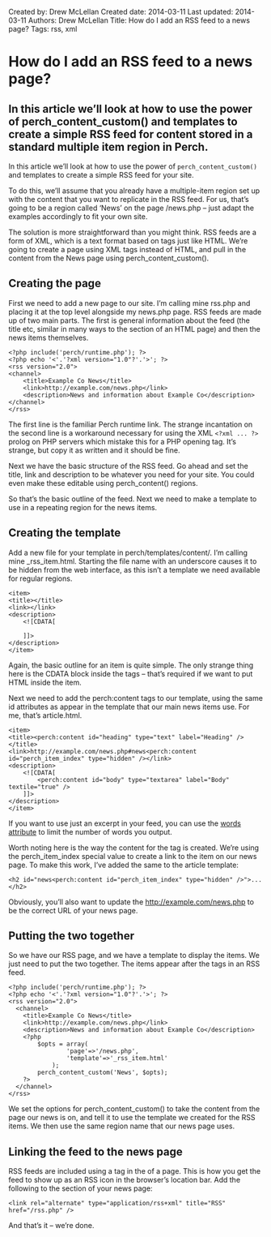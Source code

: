 Created by: Drew McLellan
Created date: 2014-03-11
Last updated: 2014-03-11
Authors: Drew McLellan
Title: How do I add an RSS feed to a news page?
Tags: rss, xml

# How do I add an RSS feed to a news page?

## In this article we’ll look at how to use the power of perch_content_custom() and templates to create a simple RSS feed for content stored in a standard multiple item region in Perch.

In this article we’ll look at how to use the power of `perch_content_custom()` and templates to create a simple RSS feed for your site.

To do this, we’ll assume that you already have a multiple-item region set up with the content that you want to replicate in the RSS feed. For us, that’s going to be a region called ‘News’ on the page /news.php – just adapt the examples accordingly to fit your own site.

The solution is more straightforward than you might think. RSS feeds are a form of XML, which is a text format based on tags just like HTML. We’re going to create a page using XML tags instead of HTML, and pull in the content from the News page using perch_content_custom().

## Creating the page

First we need to add a new page to our site. I’m calling mine rss.php and placing it at the top level alongside my news.php page. RSS feeds are made up of two main parts. The first is general information about the feed (the title etc, similar in many ways to the <head> section of an HTML page) and then the news items themselves.

    <?php include('perch/runtime.php'); ?>
    <?php echo '<'.'?xml version="1.0"?'.'>'; ?>
    <rss version="2.0">
    <channel>
        <title>Example Co News</title>
        <link>http://example.com/news.php</link>
        <description>News and information about Example Co</description>
    </channel>
    </rss>

The first line is the familiar Perch runtime link. The strange incantation on the second line is a workaround necessary for using the XML `<?xml ... ?>` prolog on PHP servers which mistake this for a PHP opening tag. It’s strange, but copy it as written and it should be fine.

Next we have the basic structure of the RSS feed. Go ahead and set the title, link and description to be whatever you need for your site. You could even make these editable using perch_content() regions.

So that’s the basic outline of the feed. Next we need to make a template to use in a repeating region for the news items.

## Creating the template

Add a new file for your template in perch/templates/content/. I’m calling mine _rss_item.html. Starting the file name with an underscore causes it to be hidden from the web interface, as this isn’t a template we need available for regular regions.

    <item>
    <title></title>
    <link></link>
    <description>
        <![CDATA[
        
        ]]>
    </description>
    </item>

Again, the basic outline for an item is quite simple. The only strange thing here is the CDATA block inside the <description> tags – that’s required if we want to put HTML inside the item.

Next we need to add the perch:content tags to our template, using the same id attributes as appear in the template that our main news items use. For me, that’s article.html.

    <item>
    <title><perch:content id="heading" type="text" label="Heading" /></title>
    <link>http://example.com/news.php#news<perch:content id="perch_item_index" type="hidden" /></link>
    <description>
        <![CDATA[
            <perch:content id="body" type="textarea" label="Body" textile="true" />
        ]]>
    </description>
    </item>

If you want to use just an excerpt in your feed, you can use the [words attribute](http://docs.grabaperch.com/docs/templates/attributes/words/) to limit the number of words you output.

Worth noting here is the way the content for the <link> tag is created. We’re using the perch_item_index special value to create a link to the item on our news page. To make this work, I’ve added the same to the article template:

    <h2 id="news<perch:content id="perch_item_index" type="hidden" />">...</h2>

Obviously, you’ll also want to update the http://example.com/news.php to be the correct URL of your news page.

## Putting the two together

So we have our RSS page, and we have a template to display the items. We just need to put the two together. The items appear after the <description> tags in an RSS feed.

    <?php include('perch/runtime.php'); ?>
    <?php echo '<'.'?xml version="1.0"?'.'>'; ?>
    <rss version="2.0">
      <channel>
        <title>Example Co News</title>
        <link>http://example.com/news.php</link>
        <description>News and information about Example Co</description>
        <?php
            $opts = array(
                    'page'=>'/news.php',
                    'template'=>'_rss_item.html'
                );
            perch_content_custom('News', $opts);
        ?>
      </channel>
    </rss>

We set the options for perch_content_custom() to take the content from the page our news is on, and tell it to use the template we created for the RSS items. We then use the same region name that our news page uses.

## Linking the feed to the news page

RSS feeds are included using a <link> tag in the <head> of a page. This is how you get the feed to show up as an RSS icon in the browser’s location bar. Add the following to the <head> section of your news page:

    <link rel="alternate" type="application/rss+xml" title="RSS" href="/rss.php" />

And that’s it – we’re done.